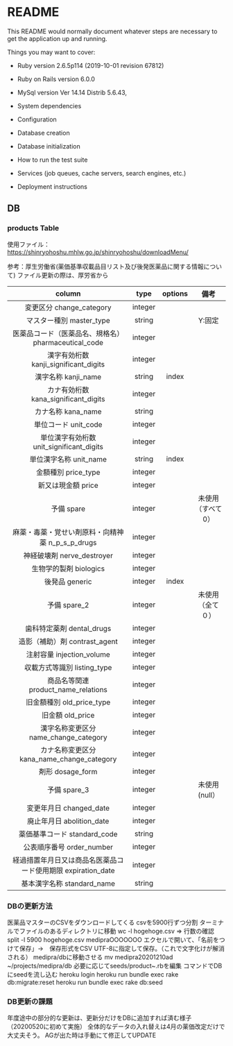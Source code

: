# README

This README would normally document whatever steps are necessary to get the
application up and running.

Things you may want to cover:

* Ruby version
 2.6.5p114 (2019-10-01 revision 67812)

* Ruby on Rails version
 6.0.0

* MySql version
 Ver 14.14 Distrib 5.6.43,
 
* System dependencies

* Configuration

* Database creation

* Database initialization

* How to run the test suite

* Services (job queues, cache servers, search engines, etc.)

* Deployment instructions


## DB
### products Table
使用ファイル：
https://shinryohoshu.mhlw.go.jp/shinryohoshu/downloadMenu/


参考：厚生労働省(薬価基準収載品目リスト及び後発医薬品に関する情報について)
ファイル更新の際は、厚労省から

|column      |    type |   options    |備考|
|:----------------:|:-----------------:|:------------------:|:------------------:|
| 変更区分 change_category       |  integer   |       ||
| マスター種別 master_type   |   string |       |Y:固定|
| 医薬品コード（医薬品名、規格名）pharmaceutical_code |   integer |    ||
| 漢字有効桁数 kanji_significant_digits    |    integer |      ||
|漢字名称  kanji_name  |   string |    index  ||
| カナ有効桁数 kana_significant_digits |   integer |     | |
| カナ名称 kana_name | string  |   ||
| 単位コード unit_code | integer  |   ||
| 単位漢字有効桁数 unit_significant_digits | integer  |   ||
| 単位漢字名称 unit_name | string  |  index ||
| 金額種別 price_type| integer  |   ||
| 新又は現金額 price | integer  |   ||
| 予備 spare | integer  |   |未使用（すべて0）|
| 麻薬・毒薬・覚せい剤原料・向精神薬 n_p_s_p_drugs| integer  |   ||
| 神経破壊剤 nerve_destroyer| integer  |   ||
| 生物学的製剤 biologics| integer  |   ||
| 後発品 generic| integer  |  index ||
| 予備 spare_2|  integer |   |未使用（全て０）|
| 歯科特定薬剤 dental_drugs| integer  |   ||
| 造影（補助）剤 contrast_agent| integer  |   ||
| 注射容量 injection_volume | integer  |   ||
| 収載方式等識別 listing_type| integer  | |  |
| 商品名等関連product_name_relations | integer  |   ||
| 旧金額種別 old_price_type | integer  |   ||
| 旧金額 old_price | integer  |   ||
| 漢字名称変更区分 name_change_category| integer  |   ||
| カナ名称変更区分 kana_name_change_category| integer  |   ||
| 剤形 dosage_form | integer  |   ||
| 予備 spare_3 | integer  |   |未使用(null）|
| 変更年月日 changed_date | integer  |   ||
| 廃止年月日 abolition_date| integer  |   ||
| 薬価基準コード standard_code| string  |   ||
| 公表順序番号 order_number| integer  |   ||
| 経過措置年月日又は商品名医薬品コード使用期限 expiration_date | integer  |   ||
| 基本漢字名称 standard_name| string  |   ||



### DBの更新方法

医薬品マスターのCSVをダウンロードしてくる
csvを5900行ずつ分割
  ターミナルでファイルのあるディレクトリに移動
  wc -l hogehoge.csv  => 行数の確認
  split -l 5900 hogehoge.csv medipraOOOOOOO
エクセルで開いて、「名前をつけて保存」→　保存形式をCSV UTF-8に指定して保存。（これで文字化けが解消される）
medipra/dbに移動させる
  mv medipra20201210ad ~/projects/medipra/db
必要に応じてseeds/product~.rbを編集
コマンドでDBにseedを流し込む
  heroku login
  heroku run bundle exec rake db:migrate:reset
  heroku run bundle exec rake db:seed



### DB更新の課題
年度途中の部分的な更新は、更新分だけをDBに追加すれば済む様子（20200520に初めて実施）
全体的なデータの入れ替えは4月の薬価改定だけで大丈夫そう。
AGが出た時は手動にて修正してUPDATE
